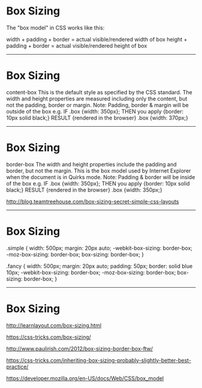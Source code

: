 # Box Sizing
<!-- .slide: data-state="backEndBrian juniorJacob midLevelMelissa" -->

The "box model" in CSS works like this:

width + padding + border = actual visible/rendered width of box
height + padding + border = actual visible/rendered height of box

------

# Box Sizing
<!-- .slide: data-state="backEndBrian juniorJacob" -->

content-box
This is the default style as specified by the CSS standard. The width and height properties are measured including only the content, but not the padding, border or margin. Note: Padding, border & margin will be outside of the box e.g. IF .box {width: 350px}; THEN you apply {border: 10px solid black;} RESULT {rendered in the browser} .box {width: 370px;}

------

# Box Sizing
<!-- .slide: data-state="backEndBrian" -->

border-box
The width and height properties include the padding and border, but not the margin. This is the box model used by Internet Explorer when the document is in Quirks mode. Note: Padding & border will be inside of the box e.g. IF .box {width: 350px}; THEN you apply {border: 10px solid black;} RESULT {rendered in the browser} .box {width: 350px;}

http://blog.teamtreehouse.com/box-sizing-secret-simple-css-layouts

------

# Box Sizing
<!-- .slide: data-state="backEndBrian midLevelMelissa" -->

.simple {
  width: 500px;
  margin: 20px auto;
  -webkit-box-sizing: border-box;
     -moz-box-sizing: border-box;
          box-sizing: border-box;
}

.fancy {
  width: 500px;
  margin: 20px auto;
  padding: 50px;
  border: solid blue 10px;
  -webkit-box-sizing: border-box;
     -moz-box-sizing: border-box;
          box-sizing: border-box;
}

------

# Box Sizing
<!-- .slide: data-state="juniorJacob midLevelMelissa" -->

http://learnlayout.com/box-sizing.html

https://css-tricks.com/box-sizing/

http://www.paulirish.com/2012/box-sizing-border-box-ftw/

https://css-tricks.com/inheriting-box-sizing-probably-slightly-better-best-practice/


https://developer.mozilla.org/en-US/docs/Web/CSS/box_model
